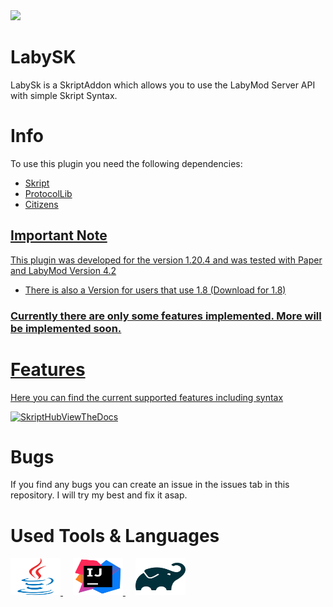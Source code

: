 <img src = https://i.imgur.com/6r6rHUF.png>

# LabySK

LabySk is a SkriptAddon which allows you to use the LabyMod Server API with simple Skript Syntax.

# Info

To use this plugin you need the following dependencies:

- <a href = https://github.com/SkriptLang>Skript
- <a href = https://github.com/dmulloy2/ProtocolLib>ProtocolLib
- <a href = https://www.spigotmc.org/resources/citizens.13811/> Citizens

## Important Note
This plugin was developed for the version 1.20.4 and was tested with Paper and LabyMod Version 4.2
- There is also a Version for users that use 1.8 (Download for 1.8)
### Currently there are only some features implemented. More will be implemented soon.

# Features

Here you can find the current supported features including syntax

[![SkriptHubViewTheDocs](http://skripthub.net/static/addon/ViewTheDocsButton.png)](http://skripthub.net/docs/?addon=LabySK)

# Bugs

If you find any bugs you can create an issue in the issues tab in this repository.
I will try my best and fix it asap.

# Used Tools & Languages
<a href="https://www.java.com" target="_blank" rel="noreferrer"> <img src="https://github.com/devicons/devicon/blob/master/icons/java/java-original.svg" alt="java" width="80" height="60"/> </a> 
<img width="12" />
<a href="https://www.jetbrains.com/de-de/idea/" target="_blank" rel="noreferrer"> <img src="https://github.com/devicons/devicon/blob/master/icons/intellij/intellij-original.svg" alt="intellij" width="80" height="60"/> </a> 
<img width="12" />
<a href="https://gradle.org/" target="_blank" rel="noreferrer"> <img src="https://github.com/devicons/devicon/blob/master/icons/gradle/gradle-original.svg" alt="gradle" width="80" height="60"/> </a> 


